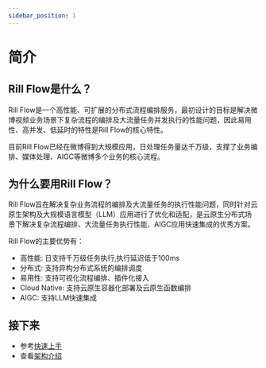 ```yaml
---
sidebar_position: 1
---
```


# 简介

## Rill Flow是什么？
Rill Flow是一个高性能、可扩展的分布式流程编排服务，最初设计的目标是解决微博视频业务场景下复杂流程的编排及大流量任务并发执行的性能问题，因此易用性、高并发、低延时的特性是Rill Flow的核心特性。

目前Rill Flow已经在微博得到大规模应用，日处理任务量达千万级，支撑了业务编排、媒体处理、AIGC等微博多个业务的核心流程。

## 为什么要用Rill Flow？

Rill Flow旨在解决复杂业务流程的编排及大流量任务的执行性能问题，同时针对云原生架构及大规模语言模型（LLM）应用进行了优化和适配，是云原生分布式场景下解决复杂流程编排、大流量任务执行性能、AIGC应用快速集成的优秀方案。

Rill Flow的主要优势有：

- 高性能: 日支持千万级任务执行,执行延迟低于100ms
- 分布式: 支持异构分布式系统的编排调度
- 易用性: 支持可视化流程编排、插件化接入
- Cloud Native: 支持云原生容器化部署及云原生函数编排
- AIGC: 支持LLM快速集成

## 接下来
* 参考[快速上手](/docs/getting-started/01-quickstart.md)
* 查看[架构介绍](/docs/user-guide/01-arch.md)